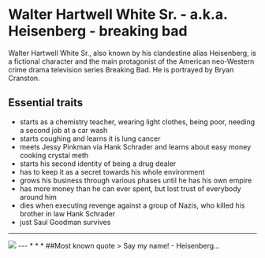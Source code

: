 # Walter Hartwell White Sr. - a.k.a. Heisenberg - breaking bad
Walter Hartwell White Sr., also known by his clandestine alias Heisenberg, is a fictional character and the main protagonist of the American neo-Western crime drama television series Breaking Bad. He is portrayed by Bryan Cranston.
## Essential traits
* starts as a chemistry teacher, wearing light clothes, being poor, needing a second job at a car wash
* starts coughing and learns it is lung cancer
* meets Jessy Pinkman via Hank Schrader and learns about easy money cooking crystal meth
* starts his second identity of being a drug dealer
* has to keep it as a secret towards his whole environment
* grows his business through various phases until he has his own empire
* has more money than he can ever spent, but lost trust of everybody around him
* dies when executing revenge against a group of Nazis, who killed his brother in law Hank Schrader
* just Saul Goodman survives
* * * 
<img src="https://www.denofgeek.com/wp-content/uploads/2013/07/288895.jpg?resize=636%2C432"/>  
---    
* * *
##Most known quote
> Say my name! - Heisenberg... 
